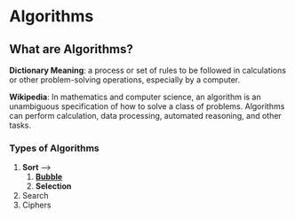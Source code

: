 # Algorithms ###

## What are Algorithms? ##

__Dictionary Meaning__: a process or set of rules to be followed in calculations or other problem-solving
                        operations, especially by a computer.

__Wikipedia__:  In mathematics and computer science, an algorithm is an unambiguous specification
                of how to solve a class of problems. Algorithms can perform calculation,
                data processing, automated reasoning, and other tasks.

### Types of Algorithms ###
1. __**Sort**__ --> 
    1. <a href="https://github.com/nkpydev/Algorithms/tree/master/Bubble%20Sort">**Bubble**</a>
    2. **Selection**
2. Search
3. Ciphers
